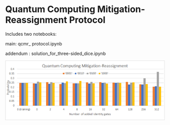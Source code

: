 # Quantum Computing Mitigation-Reassignment Protocol

Includes two notebooks:

main: qcmr_ protocol.ipynb

addendum : solution_for_three-sided_dice.ipynb

<img src="QCMR.png" width="800" />

